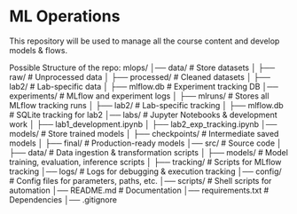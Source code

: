 # ML Operations
This repository will be used to manage all the course content and develop models & flows.

Possible Structure of the repo:
mlops/
│── data/                  # Store datasets
│   ├── raw/               # Unprocessed data
│   ├── processed/         # Cleaned datasets
│   ├── lab2/              # Lab-specific data
│       ├── mlflow.db      # Experiment tracking DB
│── experiments/           # MLflow and experiment logs
│   ├── mlruns/            # Stores all MLflow tracking runs
│   ├── lab2/              # Lab-specific tracking
│       ├── mlflow.db      # SQLite tracking for lab2
│── labs/                  # Jupyter Notebooks & development work
│   ├── lab1_development.ipynb
│   ├── lab2_exp_tracking.ipynb
│── models/                # Store trained models
│   ├── checkpoints/       # Intermediate saved models
│   ├── final/             # Production-ready models
│── src/                   # Source code
│   ├── data/              # Data ingestion & transformation scripts
│   ├── models/            # Model training, evaluation, inference scripts
│   ├── tracking/          # Scripts for MLflow tracking
│── logs/                  # Logs for debugging & execution tracking
│── config/                # Config files for parameters, paths, etc.
│── scripts/               # Shell scripts for automation
│── README.md              # Documentation
│── requirements.txt       # Dependencies
│── .gitignore
